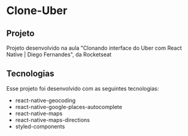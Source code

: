 # Clone-Uber

<h2 title='#projeto'>
    Projeto
</h2>

Projeto desenvolvido na aula "Clonando interface do Uber com React Native | Diego Fernandes", da Rocketseat

<h2 title='#tecnologias'>
    Tecnologias
</h2>

Esse projeto foi desenvolvido com as seguintes tecnologias:

- react-native-geocoding
- react-native-google-places-autocomplete
- react-native-maps
- react-native-maps-directions
- styled-components

